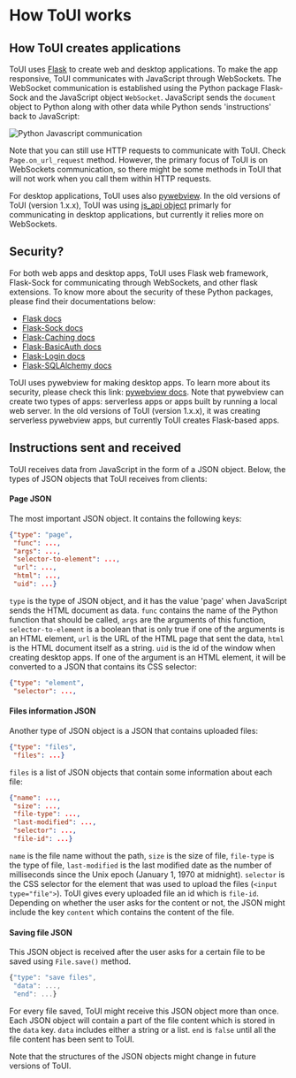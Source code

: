 # How ToUI works

## How ToUI creates applications
ToUI uses [Flask](https://flask.palletsprojects.com/) to create web and desktop applications. To make the app responsive, ToUI communicates with JavaScript through WebSockets. The WebSocket communication is established using the Python package Flask-Sock and the JavaScript object `WebSocket`. JavaScript sends the `document` object to Python along with other data while Python sends 'instructions' back to JavaScript:

![Python Javascript communication](images/communication.png)

Note that you can still use HTTP requests to communicate with ToUI. Check `Page.on_url_request` method. However, the primary focus of ToUI is on WebSockets communication, so there might be some methods in ToUI that will not work when you call them within HTTP requests.

For desktop applications, ToUI uses also [pywebview](https://pywebview.flowrl.com/). In the old versions of ToUI (version 1.x.x), ToUI was using [js_api object](https://pywebview.flowrl.com/examples/js_api.html) primarly for communicating in desktop applications, but currently it relies more on WebSockets.

## Security?
For both web apps and desktop apps, ToUI uses Flask web framework, Flask-Sock for communicating through WebSockets, and other flask extensions. To know more about the security of these Python packages, please find their documentations below:
- [Flask docs](https://flask.palletsprojects.com/)
- [Flask-Sock docs](https://flask-sock.readthedocs.io/en/latest/)
- [Flask-Caching docs](https://flask-caching.readthedocs.io/en/latest/)
- [Flask-BasicAuth docs](https://flask-basicauth.readthedocs.io/en/latest/)
- [Flask-Login docs](https://flask-login.readthedocs.io/en/latest/)
- [Flask-SQLAlchemy docs](https://flask-sqlalchemy.palletsprojects.com/)

ToUI uses pywebview for making desktop apps. To learn more about its security, please check this link: [pywebview docs](https://pywebview.flowrl.com/). Note that pywebview can create two types of apps: serverless apps or apps built by running a local web server. In the old versions of ToUI (version 1.x.x), it was creating serverless pywebview apps, but currently ToUI creates Flask-based apps.

## Instructions sent and received
ToUI receives data from JavaScript in the form of a JSON object. Below, the types of JSON objects
that ToUI receives from clients:

#### Page JSON
The most important JSON object. It contains the following keys:
```json
{"type": "page",
 "func": ...,
 "args": ...,
 "selector-to-element": ...,
 "url": ...,
 "html": ...,
 "uid": ...}
```
`type` is the type of JSON object, and it has the value 'page' when JavaScript sends the HTML document as data. `func` contains the name of the Python function that should be called, `args` are the arguments of this function, `selector-to-element` is a boolean that is only true if one of the arguments is an HTML element, `url` is the URL of the HTML page that sent the data, `html` is the HTML document itself as a string. `uid` is the id of the window when creating desktop apps.
If one of the argument is an HTML element, it will be converted to a JSON that contains its CSS selector:
```json
{"type": "element",
 "selector": ...,
```

#### Files information JSON
Another type of JSON object is a JSON that contains uploaded files:
```json
{"type": "files",
 "files": ...}
```
`files` is a list of JSON objects that contain some information about each file:
```json
{"name": ...,
 "size": ...,
 "file-type": ...,
 "last-modified": ...,
 "selector": ...,
 "file-id": ...}
```
`name` is the file name without the path, `size` is the size of file, `file-type` is the type of file, `last-modified` is the last modified date as the number of milliseconds since the Unix epoch (January 1, 1970 at midnight). `selector` is the CSS selector for the element that was used to upload the files (`<input type="file">`). ToUI gives every uploaded file an id which is `file-id`. Depending on whether the user asks for the content or not, the JSON might include the key `content` which contains the content of the file.

#### Saving file JSON
This JSON object is received after the user asks for a certain file to be saved using `File.save()` method.
```javascript
{"type": "save files",
 "data": ...,
 "end": ...}
```
For every file saved, ToUI might receive this JSON object more than once. Each JSON object will contain a part of the file content which is stored in the `data` key. `data` includes either a string or a list. `end` is `false` until all the file content has been sent to ToUI.

Note that the structures of the JSON objects might change in future versions of
ToUI.
